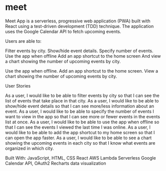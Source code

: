 # meet

Meet App is a serverless, progressive web application (PWA) built with React using a test-driven development (TDD) technique. The application uses the Google Calendar API to fetch upcoming events.

Users are able to:

Filter events by city.
Show/hide event details.
Specify number of events.
Use the app when offline
Add an app shortcut to the home screen
And view a chart showing the number of upcoming events by city.

Use the app when offline. Add an app shortcut to the home screen. View a chart showing the number of upcoming events by city.

User Stories

As a user, I would like to be able to filter events by city so that I can see the list of events that take place in that city.
As a user, I would like to be able to show/hide event details so that I can see more/less information about an event.
As a user, I would like to be able to specify the number of events I want to view in the app so that I can see more or fewer events in the events list at once.
As a user, I would like to be able to use the app when offline so that I can see the events I viewed the last time I was online.
As a user, I would like to be able to add the app shortcut to my home screen so that I can open the app faster.
As a user, I would like to be able to see a chart showing the upcoming events in each city so that I know what events are organized in which city.

Built With:
JavaScript, HTML, CSS
React
AWS Lambda
Serverless
Google Calendar API, OAuth2
Recharts data visualization
